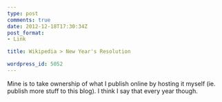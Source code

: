 ```yaml
---
type: post
comments: true
date: 2012-12-18T17:30:34Z
post_format:
- Link

title: Wikipedia > New Year's Resolution

wordpress_id: 5052
---
```


Mine is to take ownership of what I publish online by hosting it myself (ie. publish more stuff to this blog). I think I say that every year though.
